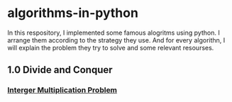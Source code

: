# algorithms-in-python
In this respository, I implemented some famous alogritms using python. I arrange them according to the strategy they use. And for every algorithn, I will explain the problem they try to solve and some relevant resourses.
## 1.0 Divide and Conquer
### [Interger Multiplication Problem](https://en.wikipedia.org/wiki/Karatsuba_algorithm)
